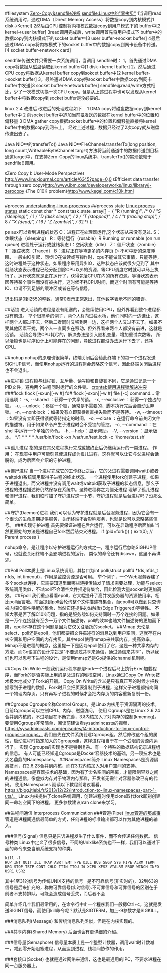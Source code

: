 
---
#filesystem
[Zero-Copy&sendfile浅析](http://blog.csdn.net/jiangbo_hit/article/details/6146502)
[sendfile:Linux中的"零拷贝"](http://blog.csdn.net/caianye/article/details/7576198)
1当调用read系统调用时，通过DMA（Direct Memory Access）将数据copy到内核模式[1 disk->Kernel]
2然后由CPU控制将内核模式数据copy到用户模式下的 buffer中[2 kernel->user buffer]
3read调用完成后，write调用首先将用户模式下 buffer中的数据copy到内核模式下的socket buffer中[3 user buffer->socket buffer]
4最后通过DMA copy将内核模式下的socket buffer中的数据copy到网卡设备中传送。[4 socket buffer->network card]

sendfile传送文件只需要一次系统调用，当调用 sendfile时：
1。首先通过DMA copy将数据从磁盘读取到kernel buffer中[1 disk->kernel buffer]
2。然后通过CPU copy将数据从kernel buffer copy到sokcet buffer中[2 kernel buffer->socket buffer]
3。最终通过DMA copy将socket buffer中数据copy到网卡buffer中发送[3 socket buffer->network buffer]
sendfile与read/write方式相比，少了一次模式切换一次CPU copy。但是从上述过程中也可以发现从kernel buffer中将数据copy到socket buffer是没必要的。

linux 2.4 改进后
改进后的处理过程如下：
1 DMA copy将磁盘数据copy到kernel buffer中
2 向socket buffer中追加当前要发送的数据在kernel buffer中的位置和偏移量
3 DMA gather copy根据socket buffer中的位置和偏移量直接将kernel buffer中的数据copy到网卡上。
经过上述过程，数据只经过了2次copy就从磁盘传送出去了。


Java NIO中的transferTo()
Java NIO中FileChannel.transferTo(long position, long count,WriteableByteChannel target)方法将当前通道中的数据传送到目标通道target中，在支持Zero-Copy的linux系统中，transferTo()的实现依赖于sendfile()调用。

《Zero Copy I: User-Mode Perspective》http://www.linuxjournal.com/article/6345?page=0,0
《Efficient data transfer through zero copy》http://www.ibm.com/developerworks/linux/library/j-zerocopy
《The C10K problem》http://www.kegel.com/c10k.html





---
#process
[understanding-linux-processes](https://www.gitbook.com/subscribe/book/tobegit3hub1/understanding-linux-processes)
##process state
[Linux process states](https://idea.popcount.org/2012-12-11-linux-process-states/)
static const char * const task_state_array[] = {
  "R (running)",        /*   0 */
  "S (sleeping)",        /*   1 */
  "D (disk sleep)",    /*   2 */
  "T (stopped)",        /*   4 */
  "t (tracing stop)",    /*   8 */
  "X (dead)",        /*  16 */
  "Z (zombie)",        /*  32 */
};

ps aux可以看到进程的状态
O：进程正在处理器运行,这个状态从来没有见过.
S：休眠状态（sleeping）
R：等待运行（runable）R Running or runnable (on run queue) 进程处于运行或就绪状态
I：空闲状态（idle）
Z：僵尸状态（zombie）
T：跟踪状态（Traced）
B：进程正在等待更多的内存页
D: 不可中断的深度睡眠，一般由IO引起，同步IO在做读或写操作时，cpu不能做其它事情，只能等待，这时进程处于这种状态，如果程序采用异步IO，这种状态应该就很少见到了
其中就绪状态表示进程已经分配到除CPU以外的资源，等CPU调度它时就可以马上执行了。运行状态就是正在运行了，获得包括CPU在内的所有资源。等待状态表示因等待某个事件而没有被执行，这时候不耗CPU时间，而这个时间有可能是等待IO、申请不到足够的缓冲区或者在等待信号。

退出码是0到255的整数，通常0表示正常退出，其他数字表示不同的错误。


##活锁
进入活锁的进程是没有阻塞的，会继续使用CPU，但外界看到整个进程都没有前进。
举个很简单的例子，两个人相向过独木桥，他们同时向一边谦让，这样两个人都过不去，然后二者同时又移到另一边，这样两个人又过不去了。如果不受其他因素干扰，两个人一直同步在移动，但外界看来两个人都没有前进，这就是活锁。
活锁会导致CPU耗尽的，解决办法是引入随机变量、增加重试次数等。
所以活锁也是程序设计上可能存在的问题，导致进程都没办法运行下去了，还耗CPU。

##nohup
nohup的原理也很简单，终端关闭后会给此终端下的每一个进程发送SIGHUP信号，而使用nohup运行的进程则会忽略这个信号，因此终端关闭后进程也不会退出。

##进程锁
进程锁与线程锁、互斥量、读写锁和自旋锁不同，它是通过记录一个PID文件，避免两个进程同时运行的文件锁。
[crontab使用进程锁解决冲突](http://www.live-in.org/archives/1036.html)
###flock
flock [-sxun][-w #] fd#
flock [-sxon][-w #] file [-c] command...
常用选项：
-s, --shared ：获得一个共享的锁。
-x, --exclusive ：获得一个独占的锁。
-u, --unlock ：移除一个锁，通常是不需要的，脚本执行完后会自动丢弃锁。
-n, --nonblock ：如果没有立即获得锁直接失败而不是等待。
-w, --timeout ：如果没有立即获得锁就等待指定的时间。
-o, --close ：在运行命令前关闭文件的描述符。用于如果命令产生子进程时会不受锁的管控。
-c, --command ：在shell中运行一个单独的命令。
-h, --help ：显示帮助。
-V, --version ：显示版本。
*/1 * * * * /usr/bin/flock -xn /var/run/test.lock -c '/home/test.sh'

##孤儿进程
指的是在其父进程执行完成或被终止后仍继续运行的一类进程。
作用：
在现实中用户可能刻意使进程成为孤儿进程，这样就可以让它与父进程会话脱钩，成为后面会介绍的守护进程。

##僵尸进程
当一个进程完成它的工作终止之后，它的父进程需要调用wait()或者waitpid()系统调用取得子进程的终止状态。
一个进程使用fork创建子进程，如果子进程退出，而父进程并没有调用wait或waitpid获取子进程的状态信息，那么子进程的进程描述符仍然保存在系统中。这种进程称之为僵死进程
理解了孤儿进程和僵尸进程，我们临时加了守护进程这一小节，守护进程就是后台进程吗？没那么简单。

##守护(Daemon)进程
我们可以认为守护进程就是后台服务进程，因为它会有一个很长的生命周期提供服务，关闭终端不会影响服务，也就是说可以忽略某些信号。
###实现守护进程
首先要保证进程在后台运行，可以在启动程序后面加& 当然更原始的方法是进程自己fork然后结束父进程。
if (pid=fork()) {
  exit(0); // Parent process
}

nohup命令，是让程序以守护进程运行的方式之一，程序运行后忽略SIGHUP信号，也就说关闭终端不会影响进程的运行。
类似的命令还有disown，这里不再详述。


##Poll
Poll本质上是Linux系统调用，其接口为int poll(struct pollfd *fds,nfds_t nfds, int timeout)，作用是监控资源是否可用。
举个例子，一个Web服务器建了多个socket连接，它需要知道里面哪些连接传输发了请求需要处理，功能与select系统调用类似，不过poll不会清空文件描述符集合，因此检测大量socket时更加高效。
##Epoll
我们重点看看epoll，它大幅提升了高并发服务器的资源使用率，相比poll而言哦。前面提到poll会轮询整个文件描述符集合，而epoll可以做到只查询被内核IO事件唤醒的集合，当然它还提供边沿触发(Edge Triggered)等特性。
不知大家是否了解C10K问题，指的是服务器如何支持同时一万个连接的问题。如果是一万个连接就有至少一万个文件描述符，poll的效率也随文件描述符的更加而下降，epoll不存在这个问题是因为它仅关注活跃的socket。
##Mmap
无论是select、poll还是epoll，他们都要把文件描述符的消息送到用户空间，这就存在内核空间和用户空间的内存拷贝。其中epoll使用mmap来共享内存，提高效率。
Mmap不是进程的概念，这里提一下是因为epoll使用了它，这是一种共享内存的方法，而Go语言的设计宗旨是"不要通过共享来通信，通过通信来共享"，所以我们也可以思考下进程的设计，是使用mmap还是Go提供的channel机制呢。

##Copy On Write
一般我们运行程序都是Fork一个进程后马上执行Exec加载程序，而Fork的是否实际上用的是父进程的堆栈空间，Linux通过Copy On Write技术极大地减少了Fork的开销。
Copy On Write的含义是只有真正写的时候才把数据写到子进程的数据，Fork时只会把页表复制到子进程，这样父子进程都指向同一个物理内存页，只有再写子进程的时候才会把内存页的内容重新复制一份。

##Cgroups
Cgroups全称Control Groups，是Linux内核用于资源隔离的技术。目前Cgroups可以控制CPU、内存、磁盘访问。
使用
Cgroups是在Linux 2.6.24合并到内核的，不过项目在不断完善，3.8内核加入了对内存的控制(kmemcg)。
要使用Cgroups非常简单，阅读前建议看sysadmincasts的视频，https://sysadmincasts.com/episodes/14-introduction-to-linux-control-groups-cgroups。
我们首先在文件系统创建Cgroups组，然后修改这个组的属性，启动进程时指定加入的Cgroups组，这样进程相当于在一个受限的资源内运行了。
实现
Cgroups的实现也不是特别复杂。有一个特殊的数据结构记录进程组的信息。
有人可能已经知道Cgroups是Docker容器技术的基础，另一项技术也是大名鼎鼎的Namespaces。
##Namespaces简介
Linux Namespaces是资源隔离技术，在2.6.23合并到内核，而在3.12内核加入对用户空间的支持。
Namespaces是容器技术的基础，因为有了命名空间的隔离，才能限制容器之间的进程通信，像虚拟内存对于物理内存那样，开发者无需针对容器修改已有的代码。
使用Namespaces
阅读以下教程前建议看看，https://blog.jtlebi.fr/2013/12/22/introduction-to-linux-namespaces-part-1-uts/。
Linux内核提供了clone系统调用，创建进程时使用clone取代fork即刻创建同一命名空间下的进程。
更多参数建议man clone来学习。



##进程间通信 Interprocess Communication
###管道(Pipe)
[linux管道的那点事 ](http://blog.chinaunix.net/uid-27034868-id-3394243.html)
管道是进程间通信最简单的方式，任何进程的标准输出都可以作为其他进程的输入。

###信号(Signal)
信息只是告诉进程发生了什么事件，而不会传递任何数据。
信号种类
Linux中定义了很多信号，不同的Unixlike系统也不一样，我们可以通过下面的命令来查当前系统支持的种类。

    kill -l
    HUP INT QUIT ILL TRAP ABRT EMT FPE KILL BUS SEGV SYS PIPE ALRM TERM URG STOP TSTP CONT CHLD TTIN TTOU IO XCPU XFSZ VTALRM PROF WINCH INFO USR1 USR2

其中1至31的信号为传统UNIX支持的信号，是不可靠信号(非实时的)，32到63的信号是后来扩充的，称做可靠信号(实时信号).不可靠信号和可靠信号的区别在于前者不支持排队，可能会造成信号丢失，而后者不会

简单介绍几个我们最常用的，在命令行中止一个程序我们一般摁Ctrl+c，这就是发送SIGINT信号，而使用kill命令呢？默认是SIGTERM，加上-9参数才是SIGKILL。



###消息队列(Message)
和传统消息队列类似，但是在内核实现的。

###共享内存(Shared Memory)
后面也会有更详细的介绍。

###信号量(Semaphore)
信号量本质上是一个整型计数器，调用wait时计数减一，减到零开始阻塞进程，从而达到进程、线程间协作的作用。

###套接口(Socket)
也就是通过网络来通信，这也是最通用的IPC，不要求进程在同一台服务器上。














